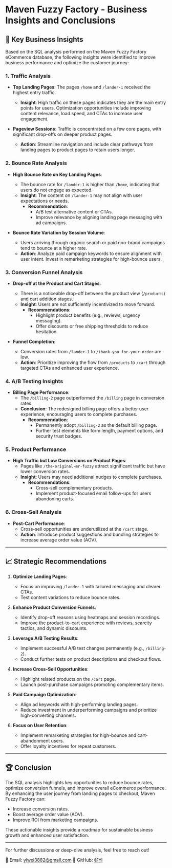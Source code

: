 # Maven Fuzzy Factory - Business Insights and Conclusions

## 🚀 Key Business Insights
Based on the SQL analysis performed on the Maven Fuzzy Factory eCommerce database, the following insights were identified to improve business performance and optimize the customer journey:

### 1. **Traffic Analysis**
- **Top Landing Pages**: The pages `/home` and `/lander-1` received the highest entry traffic.
   - **Insight**: High traffic on these pages indicates they are the main entry points for users. Optimization opportunities include improving content relevance, load speed, and CTAs to increase user engagement.

- **Pageview Sessions**: Traffic is concentrated on a few core pages, with significant drop-offs on deeper product pages.
   - **Action**: Streamline navigation and include clear pathways from landing pages to product pages to retain users longer.

### 2. **Bounce Rate Analysis**
- **High Bounce Rate on Key Landing Pages**:
   - The bounce rate for `/lander-1` is higher than `/home`, indicating that users do not engage as expected.
   - **Insight**: The content on `/lander-1` may not align with user expectations or needs.
     - **Recommendation**:
       - A/B test alternative content or CTAs.
       - Improve relevance by aligning landing page messaging with ad campaigns.

- **Bounce Rate Variation by Session Volume**:
   - Users arriving through organic search or paid non-brand campaigns tend to bounce at a higher rate.
   - **Action**: Analyze paid campaign keywords to ensure alignment with user intent. Invest in remarketing strategies for high-bounce users.

### 3. **Conversion Funnel Analysis**
- **Drop-off at the Product and Cart Stages**:
   - There is a noticeable drop-off between the product view (`/products`) and cart addition stages.
   - **Insight**: Users are not sufficiently incentivized to move forward.
     - **Recommendations**:
       - Highlight product benefits (e.g., reviews, urgency messaging).
       - Offer discounts or free shipping thresholds to reduce hesitation.

- **Funnel Completion**:
   - Conversion rates from `/lander-1` to `/thank-you-for-your-order` are low.
   - **Action**: Prioritize improving the flow from `/products` to `/cart` through targeted CTAs and enhanced user experience.

### 4. **A/B Testing Insights**
- **Billing Page Performance**:
   - The `/billing-2` page outperformed the `/billing` page in conversion rates.
   - **Conclusion**: The redesigned billing page offers a better user experience, encouraging users to complete purchases.
     - **Recommendation**:
       - Permanently adopt `/billing-2` as the default billing page.
       - Further test elements like form length, payment options, and security trust badges.

### 5. **Product Performance**
- **High Traffic but Low Conversions on Product Pages**:
   - Pages like `/the-original-mr-fuzzy` attract significant traffic but have lower conversion rates.
   - **Insight**: Users may need additional nudges to complete purchases.
     - **Recommendations**:
       - Cross-sell complementary products.
       - Implement product-focused email follow-ups for users abandoning carts.

### 6. **Cross-Sell Analysis**
- **Post-Cart Performance**:
   - Cross-sell opportunities are underutilized at the `/cart` stage.
   - **Action**: Introduce product suggestions and bundling strategies to increase average order value (AOV).

---

## 📈 Strategic Recommendations

1. **Optimize Landing Pages**:
   - Focus on improving `/lander-1` with tailored messaging and clearer CTAs.
   - Test content variations to reduce bounce rates.

2. **Enhance Product Conversion Funnels**:
   - Identify drop-off reasons using heatmaps and session recordings.
   - Improve the product-to-cart experience with reviews, scarcity tactics, and dynamic discounts.

3. **Leverage A/B Testing Results**:
   - Implement successful A/B test changes permanently (e.g., `/billing-2`).
   - Conduct further tests on product descriptions and checkout flows.

4. **Increase Cross-Sell Opportunities**:
   - Highlight related products on the `/cart` page.
   - Launch post-purchase campaigns promoting complementary items.

5. **Paid Campaign Optimization**:
   - Align ad keywords with high-performing landing pages.
   - Reduce investment in underperforming campaigns and prioritize high-converting channels.

6. **Focus on User Retention**:
   - Implement remarketing strategies for high-bounce and cart-abandonment users.
   - Offer loyalty incentives for repeat customers.

---

## 🏆 Conclusion
The SQL analysis highlights key opportunities to reduce bounce rates, optimize conversion funnels, and improve overall eCommerce performance. By enhancing the user journey from landing pages to checkout, Maven Fuzzy Factory can:

- Increase conversion rates.
- Boost average order value (AOV).
- Improve ROI from marketing campaigns.

These actionable insights provide a roadmap for sustainable business growth and enhanced user satisfaction.

---

For further discussions or deep-dive analysis, feel free to reach out!

📧 Email: yiwei3882@gmail.com
📌 GitHub: [@Yi](https://github.com/Yi)


